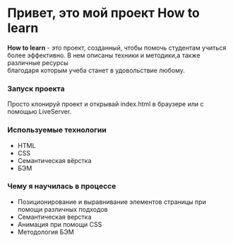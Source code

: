 # Привет, это мой проект **How to learn**

**How to learn** - это проект, созданный, чтобы помочь студентам учиться  
более эффективно. В нем описаны техники и методики,а также различные ресурсы  
благодаря которым учеба станет в удовольствие любому.

### Запуск проекта

Просто клонируй проект и открывай index.html в браузере или с помощью LiveServer.

### Используемые технологии

- HTML
- CSS
- Семантическая вёрстка
- БЭМ

### Чему я научилась в процессе

- Позиционирование и выравнивание элементов страницы при помощи различных подходов
- Семантическая верстка
- Анимация при помощи CSS
- Методология БЭМ
